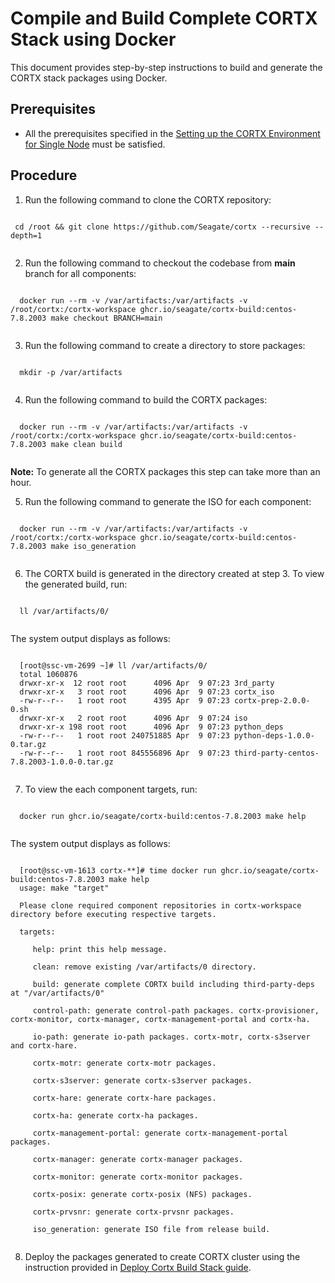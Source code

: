 
# Compile and Build Complete CORTX Stack using Docker

This document provides step-by-step instructions to build and generate the CORTX stack packages using Docker.

## Prerequisites

- All the prerequisites specified in the [Setting up the CORTX Environment for Single Node](Setting-up-the-CORTX-Environment-for-Single-Node) must be satisfied.

## Procedure

1. Run the following command to clone the CORTX repository:

```
    
 cd /root && git clone https://github.com/Seagate/cortx --recursive --depth=1
   
```

2. Run the following command to checkout the codebase from **main** branch for all components:

```
   
  docker run --rm -v /var/artifacts:/var/artifacts -v /root/cortx:/cortx-workspace ghcr.io/seagate/cortx-build:centos-7.8.2003 make checkout BRANCH=main
   
```

3. Run the following command to create a directory to store packages:

```
   
  mkdir -p /var/artifacts
   
```

4. Run the following command to build the CORTX packages:

```
   
  docker run --rm -v /var/artifacts:/var/artifacts -v /root/cortx:/cortx-workspace ghcr.io/seagate/cortx-build:centos-7.8.2003 make clean build
   
```

   **Note:** To generate all the CORTX packages this step can take more than an hour.

5. Run the following command to generate the ISO for each component:

```
   
  docker run --rm -v /var/artifacts:/var/artifacts -v /root/cortx:/cortx-workspace ghcr.io/seagate/cortx-build:centos-7.8.2003 make iso_generation
   
```

6. The CORTX build is generated in the directory created at step 3. To view the generated build, run:

```
   
  ll /var/artifacts/0/
   
```

  The system output displays as follows:

```
   
  [root@ssc-vm-2699 ~]# ll /var/artifacts/0/
  total 1060876
  drwxr-xr-x  12 root root      4096 Apr  9 07:23 3rd_party
  drwxr-xr-x   3 root root      4096 Apr  9 07:23 cortx_iso
  -rw-r--r--   1 root root      4395 Apr  9 07:23 cortx-prep-2.0.0-0.sh
  drwxr-xr-x   2 root root      4096 Apr  9 07:24 iso
  drwxr-xr-x 198 root root      4096 Apr  9 07:23 python_deps
  -rw-r--r--   1 root root 240751885 Apr  9 07:23 python-deps-1.0.0-0.tar.gz
  -rw-r--r--   1 root root 845556896 Apr  9 07:23 third-party-centos-7.8.2003-1.0.0-0.tar.gz
   
```

7. To view the each component targets, run:

```
   
  docker run ghcr.io/seagate/cortx-build:centos-7.8.2003 make help
   
```

  The system output displays as follows:

```
   
  [root@ssc-vm-1613 cortx-**]# time docker run ghcr.io/seagate/cortx-build:centos-7.8.2003 make help
  usage: make "target"

  Please clone required component repositories in cortx-workspace directory before executing respective targets.

  targets:

     help: print this help message.

     clean: remove existing /var/artifacts/0 directory.

     build: generate complete CORTX build including third-party-deps at "/var/artifacts/0"

     control-path: generate control-path packages. cortx-provisioner, cortx-monitor, cortx-manager, cortx-management-portal and cortx-ha.

     io-path: generate io-path packages. cortx-motr, cortx-s3server and cortx-hare.

     cortx-motr: generate cortx-motr packages.

     cortx-s3server: generate cortx-s3server packages.

     cortx-hare: generate cortx-hare packages.

     cortx-ha: generate cortx-ha packages.

     cortx-management-portal: generate cortx-management-portal packages.

     cortx-manager: generate cortx-manager packages.

     cortx-monitor: generate cortx-monitor packages.

     cortx-posix: generate cortx-posix (NFS) packages.

     cortx-prvsnr: generate cortx-prvsnr packages.

     iso_generation: generate ISO file from release build.
  
```

8. Deploy the packages generated to create CORTX cluster using the instruction provided in [Deploy Cortx Build Stack guide](https://github.com/Seagate/cortx/blob/main/doc/ProvisionReleaseBuild.md).
